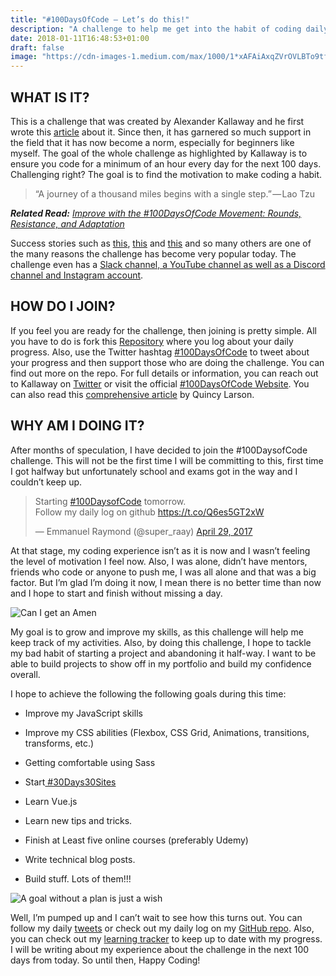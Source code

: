 ```yaml
---
title: "#100DaysOfCode — Let’s do this!"
description: "A challenge to help me get into the habit of coding daily"
date: 2018-01-11T16:48:53+01:00
draft: false
image: "https://cdn-images-1.medium.com/max/1000/1*xAFAiAxqZVrOVLBTo9tf6w.jpeg"
---
```


## WHAT IS IT?

This is a challenge that was created by Alexander Kallaway and he first wrote this [article](https://medium.freecodecamp.com/join-the-100daysofcode-556ddb4579e4) about it. Since then, it has garnered so much support in the field that it has now become a norm, especially for beginners like myself. The goal of the whole challenge as highlighted by Kallaway is to ensure you code for a minimum of an hour every day for the next 100 days. Challenging right? The goal is to find the motivation to make coding a habit.

> “A journey of a thousand miles begins with a single step.” — Lao Tzu

_**Related Read:** [Improve with the #100DaysOfCode Movement: Rounds, Resistance, and Adaptation](https://medium.freecodecamp.org/the-100daysofcode-movement-rounds-resistance-and-adaptation-432429cc3306)_

Success stories such as [this](https://code.likeagirl.io/my-100daysofcode-experience-the-good-the-bad-and-the-ugly-ee1263131f15), [this](http://benlevy.com/blog/100-days-coding/) and [this](https://medium.freecodecamp.org/what-i-learned-from-my-first-100daysofcode-13ac805ff0a9) and so many others are one of the many reasons the challenge has become very popular today. The challenge even has a [Slack channel, a YouTube channel as well as a Discord channel and Instagram account](http://www.100daysofcode.com/connect/).

## HOW DO I JOIN?

If you feel you are ready for the challenge, then joining is pretty simple. All you have to do is fork this [Repository](https://github.com/Kallaway/100-days-of-code) where you log about your daily progress. Also, use the Twitter hashtag [#100DaysOfCode](https://twitter.com/search?q=%23100DaysOfCode&src=tyah) to tweet about your progress and then support those who are doing the challenge. You can find out more on the repo. For full details or information, you can reach out to Kallaway on [Twitter](https://twitter.com/ka11away) or visit the official [#100DaysOfCode Website](http://100daysofcode.com/). You can also read this [comprehensive article](https://medium.freecodecamp.org/the-crazy-history-of-the-100daysofcode-challenge-and-why-you-should-try-it-for-2018-6c89a76e298d) by Quincy Larson.

## WHY AM I DOING IT?

After months of speculation, I have decided to join the #100DaysofCode challenge. This will not be the first time I will be committing to this, first time I got halfway but unfortunately school and exams got in the way and I couldn’t keep up.

<blockquote class="twitter-tweet" data-lang="en"><p lang="en" dir="ltr">Starting <a href="https://twitter.com/hashtag/100DaysofCode?src=hash&amp;ref_src=twsrc%5Etfw">#100DaysofCode</a> tomorrow.<br>Follow my daily log on github <a href="https://t.co/Q6es5GT2xW">https://t.co/Q6es5GT2xW</a></p>&mdash; Emmanuel Raymond (@super_raay) <a href="https://twitter.com/super_raay/status/858427384349044737?ref_src=twsrc%5Etfw">April 29, 2017</a></blockquote>
<script async src="https://platform.twitter.com/widgets.js" charset="utf-8"></script>

At that stage, my coding experience isn’t as it is now and I wasn’t feeling the level of motivation I feel now. Also, I was alone, didn’t have mentors, friends who code or anyone to push me, I was all alone and that was a big factor. But I’m glad I’m doing it now, I mean there is no better time than now and I hope to start and finish without missing a day.

![Can I get an Amen](https://media.giphy.com/media/26FmRKQ6p7gpKekAE/giphy.gif#center)

My goal is to grow and improve my skills, as this challenge will help me keep track of my activities. Also, by doing this challenge, I hope to tackle my bad habit of starting a project and abandoning it half-way. I want to be able to build projects to show off in my portfolio and build my confidence overall.

I hope to achieve the following the following goals during this time:

- Improve my JavaScript skills
  
- Improve my CSS abilities (Flexbox, CSS Grid, Animations, transitions, transforms, etc.)
  
- Getting comfortable using Sass
  
- Start[ #30Days30Sites](http://www.subscribepage.com/30days30sites)
  
- Learn Vue.js
  
- Learn new tips and tricks.
  
- Finish at Least five online courses (preferably Udemy)
  
- Write technical blog posts.
  
- Build stuff. Lots of them!!!

![A goal without a plan is just a wish](https://cdn-images-1.medium.com/max/800/0*Zbs4LrqVlNrs1Mvz.#center)

Well, I’m pumped up and I can’t wait to see how this turns out. You can follow my daily [tweets](https://twitter.com/super_raay/status/950187188104454145) or check out my daily log on my [GitHub repo](https://github.com/peoray/100-Days-Of-Code). Also, you can check out my [learning tracker](https://github.com/peoray/My-Learning-Tracker) to keep up to date with my progress. I will be writing about my experience about the challenge in the next 100 days from today. So until then, Happy Coding!